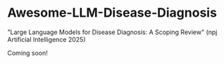# Awesome-LLM-Disease-Diagnosis
"Large Language Models for Disease Diagnosis: A Scoping Review" (npj Artificial Intelligence 2025)

Coming soon! 
